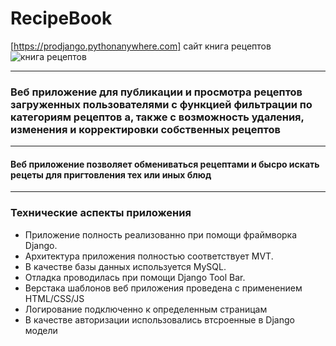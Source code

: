 # RecipeBook
[https://prodjango.pythonanywhere.com] сайт книга рецептов
![книга рецептов](https://images.ast.ru/upload/resize_cache/content.constructor/415/jbv5mkzzxee2lp8boc3my27dvafbox33/1136_800_1/img_1685448021_2727_948_dsc09525.jpg)
___
### Веб приложение для публикации и просмотра рецептов загруженных пользователями с функцией фильтрации по категориям рецептов а, также с возможность удаления, изменения и  корректировки  собственных рецептов
___

#### Веб приложение позволяет обмениваться рецептами и бысро искать рецеты для пригтовления тех или иных блюд
____

### **Технические аспекты приложения**
* Приложение полность реализованно при помощи  фраймворка Django.
* Архитектура приложения полностью соответствует MVT.
* В качестве базы данных используется MySQL. 
* Отладка проводилась при помощи Django Tool Bar.
* Верстака шаблонов веб приложения проведена с применением HTML/CSS/JS
* Логирование подключенно к определенным страницам
* В качестве авторизации использовались втсроенные в Django модели
